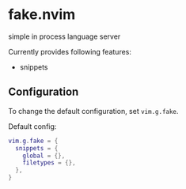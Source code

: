 # fake.nvim
simple in process language server

Currently provides following features:

- snippets

## Configuration
To change the default configuration, set `vim.g.fake`.

Default config:
```lua
vim.g.fake = {
  snippets = {
    global = {},
    filetypes = {},
  },
}
```
